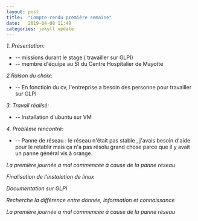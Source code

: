 ```yaml
---
layout: post
title:  "Compte-rendu première semaine"
date:   2019-04-08 11:49
categories: jekyll update
---
```



*1. Présentation:*

 *   -- missions durant le stage ( travailler sur GLPI)
 *   -- membre d'équipe au SI du Centre Hospitalier de Mayotte	  
 
*2.Raison du choix:*
 
 *   -- En fonctioin du cv, l'entreprise a besoin des personne pour travailler sur GLPI
 
 *3. Travail réalisé:*
*   -- Installation d'ubuntu sur VM

 *4. Problème rencontré:*

*   -- Panne de réseau : le réseau n'était pas stable , j'avais besoin d'aide pour le retablir mais ça n'a pas résolu grand chose parce que il y avait un panne général vis à orange.

*La première journée a  mal commencée à cause de la panne réseau* 


*Finalisation de l'instalation de linux*


*Documentation sur GLPI*

*Recherche la différence entre donnée, information et connaissance*

     

      
     

 *La première journée a  mal commencée à cause de la panne réseau*

